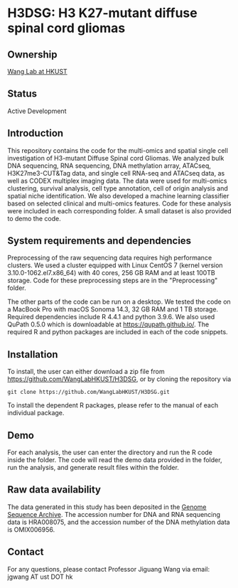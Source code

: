 # H3DSG: H3 K27-mutant diffuse spinal cord gliomas

## Ownership
[Wang Lab at HKUST](http://wang-lab.ust.hk/)

## Status
Active Development

## Introduction

This repository contains the code for the multi-omics and spatial single cell investigation of H3-mutant Diffuse Spinal cord Gliomas. We analyzed bulk DNA sequencing, RNA sequencing, DNA methylation array, ATACseq, H3K27me3-CUT&Tag data, and single cell RNA-seq and ATACseq data, as well as CODEX multiplex imaging data. The data were used for multi-omics clustering, survival analysis, cell type annotation, cell of origin analysis and spatial niche identification. We also developed a machine learning classifier based on selected clinical and multi-omics features. Code for these analysis were included in each corresponding folder. A small dataset is also provided to demo the code.

## System requirements and dependencies
Preprocessing of the raw sequencing data requires high performance clusters. We used a cluster equipped with Linux CentOS 7 (kernel version 3.10.0-1062.el7.x86_64) with 40 cores, 256 GB RAM and at least 100TB storage. Code for these preprocessing steps are in the "Preprocessing" folder.

The other parts of the code can be run on a desktop. We tested the code on a MacBook Pro with macOS Sonoma 14.3, 32 GB RAM and 1 TB storage. Required dependencies include R 4.4.1 and python 3.9.6. We also used QuPath 0.5.0 which is downloadable at https://qupath.github.io/. The required R and python packages are included in each of the code snippets.

## Installation

To install, the user can either download a zip file from https://github.com/WangLabHKUST/H3DSG, or by cloning the repository via
```
git clone https://github.com/WangLabHKUST/H3DSG.git
```
To install the dependent R packages, please refer to the manual of each individual package.

## Demo
For each analysis, the user can enter the directory and run the R code inside the folder. The code will read the demo data provided in the folder, run the analysis, and generate result files within the folder.

## Raw data availability
The data generated in this study has been deposited in the [Genome Sequence Archive](https://ngdc.cncb.ac.cn/gsa-human/). The accession number for DNA and RNA sequencing data is HRA008075, and the accession number of the DNA methylation data is OMIX006956.

## Contact
For any questions, please contact Professor Jiguang Wang via email: jgwang AT ust DOT hk

